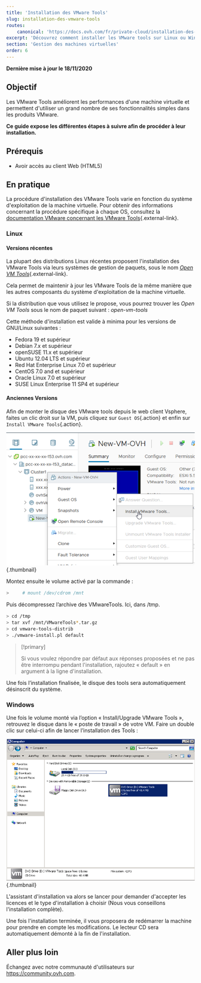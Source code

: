 ```yaml
---
title: 'Installation des VMware Tools'
slug: installation-des-vmware-tools
routes:
    canonical: 'https://docs.ovh.com/fr/private-cloud/installation-des-vmware-tools/'
excerpt: 'Découvrez comment installer les VMware tools sur Linux ou Windows'
section: 'Gestion des machines virtuelles'
order: 6
---
```


**Dernière mise à jour le 18/11/2020**

## Objectif

Les VMware Tools améliorent les performances d'une machine virtuelle et permettent d'utiliser un grand nombre de ses fonctionnalités simples dans les produits VMware.

**Ce guide expose les différentes étapes à suivre afin de procéder à leur installation.**

## Prérequis

- Avoir accès au client Web (HTML5)

## En pratique

La procédure d'installation des VMware Tools varie en fonction du système d'exploitation de la machine virtuelle. Pour obtenir des informations concernant la procédure spécifique à chaque OS, consultez la [documentation VMware concernant les VMware Tools](https://kb.vmware.com/s/article/1014294){.external-link}.

### Linux

#### Versions récentes

La plupart des distributions Linux récentes proposent l'installation des VMware Tools via leurs systèmes de gestion de paquets, sous le nom [*Open VM Tools*](https://kb.vmware.com/s/article/2073803){.external-link}.

Cela permet de maintenir à jour les VMware Tools de la même manière que les autres composants du système d'exploitation de la machine virtuelle. 

Si la distribution que vous utilisez le propose, vous pourrez trouver les *Open VM Tools* sous le nom de paquet suivant : *open-vm-tools*


Cette méthode d'installation est valide à minima pour les versions de GNU/Linux suivantes :

- Fedora 19 et supérieur
- Debian 7.x et supérieur
- openSUSE 11.x et supérieur
- Ubuntu 12.04 LTS et supérieur
- Red Hat Enterprise Linux 7.0 et supérieur
- CentOS 7.0 and et supérieur
- Oracle Linux 7.0 et supérieur
- SUSE Linux Enterprise 11 SP4 et supérieur


#### Anciennes Versions

Afin de monter le disque des VMware tools depuis le web client Vsphere, faites un clic droit sur la VM, puis cliquez sur `Guest OS`{.action} et enfin sur `Install VMware Tools`{.action}. 

![installer VMware Tools](images/tools.png){.thumbnail}

Montez ensuite le volume activé par la commande :

```sh
>     # mount /dev/cdrom /mnt
```

Puis décompressez l’archive des VMwareTools. Ici, dans /tmp.

```sh
> cd /tmp 
> tar xvf /mnt/VMwareTools*.tar.gz
> cd vmware-tools-distrib
> ./vmware-install.pl default
```

> [!primary]
>
> Si vous voulez répondre par défaut aux réponses proposées et ne pas être interrompu pendant l'installation, rajoutez « default » en argument à la ligne d'installation.
> 

Une fois l’installation finalisée, le disque des tools sera automatiquement désinscrit du système.

### Windows

Une fois le volume monté via l’option « Install/Upgrade VMware Tools », retrouvez le disque dans le « poste de travail » de votre VM. Faire un double clic sur celui-ci afin de lancer l’installation des Tools :

![VMware tools windows](images/windows.jpg){.thumbnail}

L'assistant d'installation va alors se lancer pour demander d'accepter les licences et le type d'installation à choisir (Nous vous conseillons l'installation complète).

Une fois l'installation terminée, il vous proposera de redémarrer la machine pour prendre en compte les modifications. Le lecteur CD sera automatiquement démonté à la fin de l'installation.

## Aller plus loin

Échangez avec notre communauté d'utilisateurs sur <https://community.ovh.com>.
